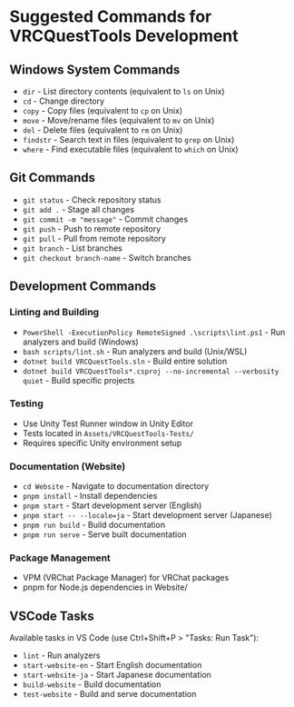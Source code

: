 # Suggested Commands for VRCQuestTools Development

## Windows System Commands
- `dir` - List directory contents (equivalent to `ls` on Unix)
- `cd` - Change directory
- `copy` - Copy files (equivalent to `cp` on Unix)
- `move` - Move/rename files (equivalent to `mv` on Unix)
- `del` - Delete files (equivalent to `rm` on Unix)
- `findstr` - Search text in files (equivalent to `grep` on Unix)
- `where` - Find executable files (equivalent to `which` on Unix)

## Git Commands
- `git status` - Check repository status
- `git add .` - Stage all changes
- `git commit -m "message"` - Commit changes
- `git push` - Push to remote repository
- `git pull` - Pull from remote repository
- `git branch` - List branches
- `git checkout branch-name` - Switch branches

## Development Commands

### Linting and Building
- `PowerShell -ExecutionPolicy RemoteSigned .\scripts\lint.ps1` - Run analyzers and build (Windows)
- `bash scripts/lint.sh` - Run analyzers and build (Unix/WSL)
- `dotnet build VRCQuestTools.sln` - Build entire solution
- `dotnet build VRCQuestTools*.csproj --no-incremental --verbosity quiet` - Build specific projects

### Testing
- Use Unity Test Runner window in Unity Editor
- Tests located in `Assets/VRCQuestTools-Tests/`
- Requires specific Unity environment setup

### Documentation (Website)
- `cd Website` - Navigate to documentation directory
- `pnpm install` - Install dependencies
- `pnpm start` - Start development server (English)
- `pnpm start -- --locale=ja` - Start development server (Japanese)
- `pnpm run build` - Build documentation
- `pnpm run serve` - Serve built documentation

### Package Management
- VPM (VRChat Package Manager) for VRChat packages
- pnpm for Node.js dependencies in Website/

## VSCode Tasks
Available tasks in VS Code (use Ctrl+Shift+P > "Tasks: Run Task"):
- `lint` - Run analyzers
- `start-website-en` - Start English documentation
- `start-website-ja` - Start Japanese documentation  
- `build-website` - Build documentation
- `test-website` - Build and serve documentation